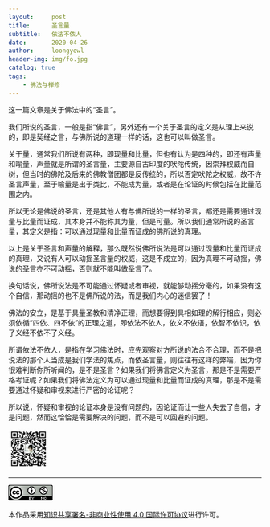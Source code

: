 ```yaml
---
layout:     post
title:      圣言量
subtitle:   依法不依人
date:       2020-04-26
author:     loongyowl
header-img: img/fo.jpg
catalog: true
tags:
    - 佛法与禅修
---
```


这一篇文章是关于佛法中的“圣言”。

我们所说的圣言，一般是指“佛言”，另外还有一个关于圣言的定义是从理上来说的，即是契经之言，与佛所说的道理一样的话，这也可以叫做圣言。



关于量，通常我们所说有两种，即现量和比量，但也有认为是四种的，即还有声量和喻量，声量就是所谓的圣言量，主要源自古印度的吠陀传统，因崇拜权威而自树，但当时的佛陀及后来的佛教僧团都是反传统的，所以否定吠陀之权威，故不许圣言声量，至于喻量是出于类比，不能成为量，或者是在论证的时候包括在比量范围之内。



所以无论是佛说的圣言，还是其他人有与佛所说的一样的圣言，都还是需要通过现量与比量而证成，其本身并不能称其为量，但是可量。所以我们通常所说的圣言量，其定义是指：可以通过现量和比量而证成的佛所说的真理。



以上是关于圣言和声量的解释，那么既然说佛所说法是可以通过现量和比量而证成的真理，又说有人可以动摇圣言量的权威，这是不成立的，因为真理不可动摇，佛说的圣言亦不可动摇，否则就不能叫做圣言了。



换句话说，佛所说法是不可能通过怀疑或者审视，就能够动摇分毫的，如果没有这个自信，那动摇的也不是佛所说的法，而是我们内心的迷信罢了！



佛法的安立，是基于具量圣教和清净正理，而想要得到具相如理的解行相应，则必须依循“四依、四不依”的正理之道，即依法不依人，依义不依语，依智不依识，依了义经不依不了义经。



所谓依法不依人，是指在学习佛法时，应先观察对方所说的法合不合理，而不是把说法的那个人当成是我们学法的焦点，而依圣言量，则往往有这样的弊端，因为你很难判断你所听闻的，是不是圣言？如果我们将佛言定义为圣言，那是不是需要严格考证呢？如果我们将佛法定义为可以通过现量和比量而证成的真理，那是不是需要通过怀疑和审视来进行严密的论证呢？



所以说，怀疑和审视的论证本身是没有问题的，因论证而让一些人失去了自信，才是问题，然而这恰恰是需要解决的问题，而不是可以回避的问题。





![](https://raw.githubusercontent.com/loongyowl/loongyowl.github.io/master/img/WeChat_public.jpg)

----

![](https://raw.githubusercontent.com/loongyowl/loongyowl.github.io/master/img/licenses.png)

本作品采用<a rel="license" href="http://creativecommons.org/licenses/by-nc/4.0/">知识共享署名-非商业性使用 4.0 国际许可协议</a>进行许可。